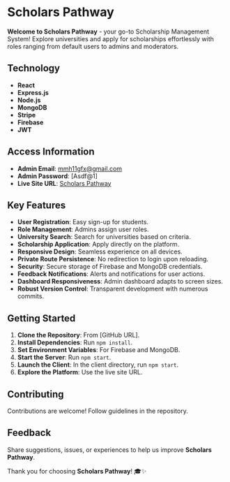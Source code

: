 # Scholars Pathway

**Welcome to Scholars Pathway** - your go-to Scholarship Management System! Explore universities and apply for scholarships effortlessly with roles ranging from default users to admins and moderators.

## Technology
- **React**
- **Express.js**
- **Node.js**
- **MongoDB**
- **Stripe**
- **Firebase**
- **JWT**

## Access Information
- **Admin Email**: mmh11gfx@gmail.com
- **Admin Password**: [Asdf@1]
- **Live Site URL**: [Scholars Pathway](https://b9-assignment11.web.app)

## Key Features
- **User Registration**: Easy sign-up for students.
- **Role Management**: Admins assign user roles.
- **University Search**: Search for universities based on criteria.
- **Scholarship Application**: Apply directly on the platform.
- **Responsive Design**: Seamless experience on all devices.
- **Private Route Persistence**: No redirection to login upon reloading.
- **Security**: Secure storage of Firebase and MongoDB credentials.
- **Feedback Notifications**: Alerts and notifications for user actions.
- **Dashboard Responsiveness**: Admin dashboard adapts to screen sizes.
- **Robust Version Control**: Transparent development with numerous commits.

## Getting Started
1. **Clone the Repository**: From [GitHub URL].
2. **Install Dependencies**: Run `npm install`.
3. **Set Environment Variables**: For Firebase and MongoDB.
4. **Start the Server**: Run `npm start`.
5. **Launch the Client**: In the client directory, run `npm start`.
6. **Explore the Platform**: Use the live site URL.

## Contributing
Contributions are welcome! Follow guidelines in the repository.

## Feedback
Share suggestions, issues, or experiences to help us improve **Scholars Pathway**.

Thank you for choosing **Scholars Pathway**! 🎓✨
